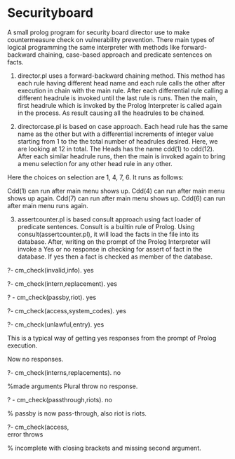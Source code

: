 # Securityboard
A small prolog program for security board director use to make countermeasure check on vulnerability prevention. 
There main types of logical programming the same interpreter with methods like forward-backward chaining, case-based approach and predicate sentences on facts. 

1. director.pl uses a forward-backward chaining method. This method has each rule having different head name and each rule calls the other after execution in chain with the main rule. 
After each differential rule calling a different headrule is invoked until the last rule is runs. Then the main, first headrule which is invoked by the Prolog Interpreter is called again in the process. As result causing all the headrules to be chained. 

2. directorcase.pl is based on case approach. Each head rule has the same name as the other but with a differential increments of integer value starting from 1 to the the total number of headrules desired. Here, we are looking at 12 in total. The
Heads has the name cdd(1) to cdd(12). After each similar headrule runs, then the main is invoked again to bring a menu selection for any other head rule in any other. 

Here the choices on selection are 1, 4, 7, 6. It runs as follows:

Cdd(1) can run after main menu shows up. 
Cdd(4) can run after main menu shows up again. 
Cdd(7) can run after main menu shows up. 
Cdd(6) can run after main menu runs again. 

3. assertcounter.pl is based consult approach using fact loader of predicate sentences. Consult is a builtin rule of Prolog. Using consult(assertcounter.pl), it will load the facts in the file into its database.
After, writing on the prompt of the Prolog Interpreter will invoke a Yes or no response in checking for assert of fact in the database. If yes then a fact is checked as member of the database. 

?- cm_check(invalid,info).
yes


?- cm_check(intern,replacement).
yes


? - cm_check(passby,riot).
yes


?- cm_check(access,system_codes).
yes


?- cm_check(unlawful,entry).
yes


This is a typical way of getting yes responses from the prompt of Prolog execution. 

Now no responses. 

?- cm_check(interns,replacements).
no


%made arguments Plural throw no response. 

? - cm_check(passthrough,riots).
no


% pass­by is now pass-through, also riot is riots. 

?- cm_check(access,  
error throws


 % incomplete with closing brackets and missing second argument. 
